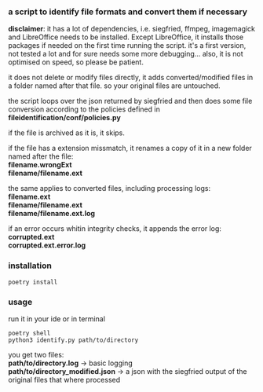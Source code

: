 ### a script to identify file formats and convert them if necessary

**disclaimer**: it has a lot of dependencies, i.e. siegfried, ffmpeg, imagemagick and LibreOffice needs to be installed.
Except LibreOffice, it installs those packages if needed on the first time running the script.
it's a first version, not tested a lot and for sure needs some more debugging... also, it is not optimised on speed, so please be patient.

it does not delete or modify files directly, it adds converted/modified files in a folder named after that file. so your original files are untouched.

the script loops over the json returned by siegfried and then does some file conversion according to the policies defined
in **fileidentification/conf/policies.py**

if the file is archived as it is, it skips.

if the file has a extension missmatch, it renames a copy of it in a new folder named after the file:\
**filename.wrongExt\
filename/filename.ext**

the same applies to converted files, including processing logs:\
**filename.ext\
filename/filename.ext\
filename/filename.ext.log**

if an error occurs whitin integrity checks, it appends the error log:\
**corrupted.ext\
corrupted.ext.error.log**


### installation

```poetry install```

### usage

run it in your ide or in terminal

```
poetry shell
python3 identify.py path/to/directory
```

you get two files:\
**path/to/directory.log**  -> basic logging\
**path/to/directory_modified.json** -> a json with the siegfried output of the original files that where processed
